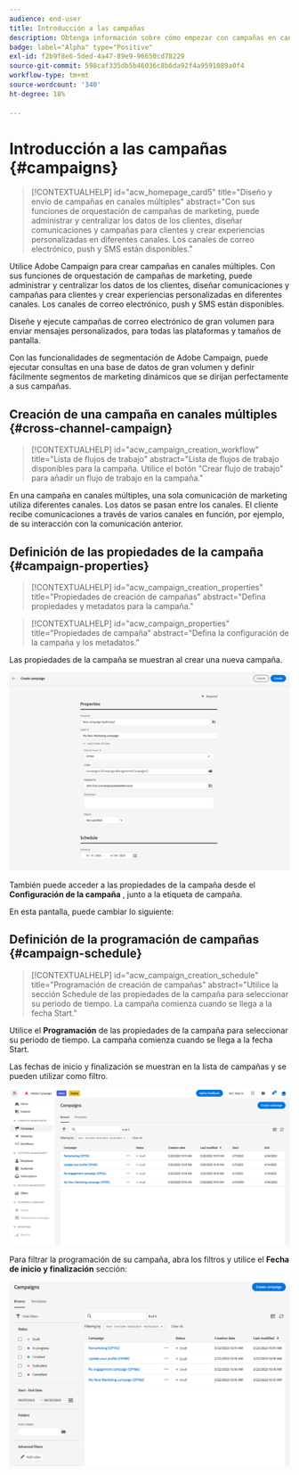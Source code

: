 ```yaml
---
audience: end-user
title: Introducción a las campañas
description: Obtenga información sobre cómo empezar con campañas en canales múltiples
badge: label="Alpha" type="Positive"
exl-id: f2b9f8e6-5ded-4a47-89e9-96650cd78229
source-git-commit: 598caf335db5b46036c8b6da92f4a9591089a0f4
workflow-type: tm+mt
source-wordcount: '340'
ht-degree: 18%

---
```


# Introducción a las campañas {#campaigns}

>[!CONTEXTUALHELP]
>id="acw_homepage_card5"
>title="Diseño y envío de campañas en canales múltiples"
>abstract="Con sus funciones de orquestación de campañas de marketing, puede administrar y centralizar los datos de los clientes, diseñar comunicaciones y campañas para clientes y crear experiencias personalizadas en diferentes canales. Los canales de correo electrónico, push y SMS están disponibles."

Utilice Adobe Campaign para crear campañas en canales múltiples. Con sus funciones de orquestación de campañas de marketing, puede administrar y centralizar los datos de los clientes, diseñar comunicaciones y campañas para clientes y crear experiencias personalizadas en diferentes canales. Los canales de correo electrónico, push y SMS están disponibles.

Diseñe y ejecute campañas de correo electrónico de gran volumen para enviar mensajes personalizados, para todas las plataformas y tamaños de pantalla.
<!--Measure the effectiveness of your deliveries with detailed reports including thecounts of opens, clicks, forwards, and more.--> Con las funcionalidades de segmentación de Adobe Campaign, puede ejecutar consultas en una base de datos de gran volumen y definir fácilmente segmentos de marketing dinámicos que se dirijan perfectamente a sus campañas.

## Creación de una campaña en canales múltiples {#cross-channel-campaign}


>[!CONTEXTUALHELP]
>id="acw_campaign_creation_workflow"
>title="Lista de flujos de trabajo"
>abstract="Lista de flujos de trabajo disponibles para la campaña. Utilice el botón &quot;Crear flujo de trabajo&quot; para añadir un flujo de trabajo en la campaña."

En una campaña en canales múltiples, una sola comunicación de marketing utiliza diferentes canales. Los datos se pasan entre los canales. El cliente recibe comunicaciones a través de varios canales en función, por ejemplo, de su interacción con la comunicación anterior.

## Definición de las propiedades de la campaña {#campaign-properties}

>[!CONTEXTUALHELP]
>id="acw_campaign_creation_properties"
>title="Propiedades de creación de campañas"
>abstract="Defina propiedades y metadatos para la campaña."

>[!CONTEXTUALHELP]
>id="acw_campaign_properties"
>title="Propiedades de campaña"
>abstract="Defina la configuración de la campaña y los metadatos."

Las propiedades de la campaña se muestran al crear una nueva campaña.

![Definición de las propiedades de la campaña](assets/campaign-properties.png)

También puede acceder a las propiedades de la campaña desde el **Configuración de la campaña** , junto a la etiqueta de campaña.

En esta pantalla, puede cambiar lo siguiente:



## Definición de la programación de campañas {#campaign-schedule}

>[!CONTEXTUALHELP]
>id="acw_campaign_creation_schedule"
>title="Programación de creación de campañas"
>abstract="Utilice la sección Schedule de las propiedades de la campaña para seleccionar su periodo de tiempo. La campaña comienza cuando se llega a la fecha Start."

Utilice el **Programación** de las propiedades de la campaña para seleccionar su periodo de tiempo. La campaña comienza cuando se llega a la fecha Start.

Las fechas de inicio y finalización se muestran en la lista de campañas y se pueden utilizar como filtro.

![Lista de campañas](assets/campaign-list.png)

Para filtrar la programación de su campaña, abra los filtros y utilice el **Fecha de inicio y finalización** sección:

![Lista de campañas](assets/campaign-filter-on-dates.png)

